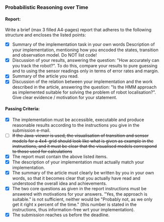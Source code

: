 ### Probabilistic Reasoning over Time

#### Report:

Write a brief (max 3 filled A4-pages) report that adheres to the following structure and encloses the listed points:

- [x] Summary of the implementation task in your own words
      Description of your implementation, mentioning how you encoded the states, transition and observation model. Do NOT list code!
- [x] Discussion of your results, answering the question: "How accurately can you track the robot?". To do this, compare your results to pure guessing and to using the sensor readings only in terms of error rates and margin.
- [x] Summary of the article you read.
- [x] Discussion of the relation between your implementation and the work described in the article, answering the question: "Is the HMM approach as implemented suitable for solving the problem of robot localisation?". Give clear evidence / motivation for your statement.

#### Passing Criteria:

- [x] The implementation must be accessible, executable and produce reasonable results according to the instructions you give in the submission e-mail.
- [ ] ~~If the Java-viewer is used, the visualisation of transition and sensor models for a 4x4-grid should look like what is given as example in the instructions, and it must be clear that the visualised models correspond to those used for calculations~~
- [x] The report must contain the above listed items.
- [x] The description of your implementation must actually match your implementation.
- [x] The summary of the article must clearly be written by you in your own words, so that it becomes clear that you actually have read and understood the overall idea and achievements.
- [x] The two core questions as given in the report instructions must be answered with motivations for your answers. "Yes, the approach is suitable." is not sufficient, neither would be "Probably not, as we only get it right x percent of the time." (this number is stated in the instructions, thus information-free wrt your implementation).
- [x] The submission reaches us before the deadline.
